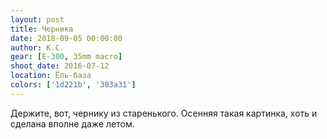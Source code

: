 ```yaml
---
layout: post
title: Черника
date: 2018-09-05 00:00:00
author: К.С.
gear: [E-300, 35mm macro]
shoot_date: 2016-07-12
location: Ёль-база
colors: ['1d221b', '303a31']
---
```

Держите, вот, чернику из старенького. Осенняя такая картинка, хоть и сделана вполне даже летом.
